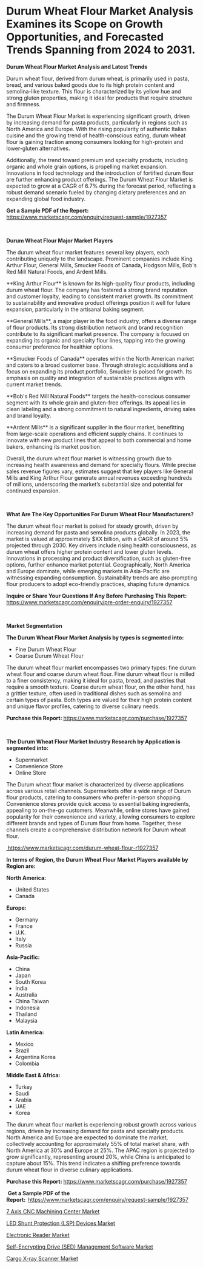 <p><h1>Durum Wheat Flour Market Analysis Examines its Scope on Growth Opportunities, and Forecasted Trends Spanning from 2024 to 2031.</h1></p><p><strong>Durum Wheat Flour Market Analysis and Latest Trends</strong></p>
<p><p>Durum wheat flour, derived from durum wheat, is primarily used in pasta, bread, and various baked goods due to its high protein content and semolina-like texture. This flour is characterized by its yellow hue and strong gluten properties, making it ideal for products that require structure and firmness. </p><p>The Durum Wheat Flour Market is experiencing significant growth, driven by increasing demand for pasta products, particularly in regions such as North America and Europe. With the rising popularity of authentic Italian cuisine and the growing trend of health-conscious eating, durum wheat flour is gaining traction among consumers looking for high-protein and lower-gluten alternatives. </p><p>Additionally, the trend toward premium and specialty products, including organic and whole grain options, is propelling market expansion. Innovations in food technology and the introduction of fortified durum flour are further enhancing product offerings. The Durum Wheat Flour Market is expected to grow at a CAGR of 6.7% during the forecast period, reflecting a robust demand scenario fueled by changing dietary preferences and an expanding global food industry.</p></p>
<p><strong>Get a Sample PDF of the Report:&nbsp;</strong> <a href="https://www.marketscagr.com/enquiry/request-sample/1927357?utm_campaign=1801&utm_medium=2&utm_source=Github&utm_content=ia&utm_term=25102024&utm_id=durum-wheat-flour">https://www.marketscagr.com/enquiry/request-sample/1927357</a></p>
<p>&nbsp;</p>
<p><strong>Durum Wheat Flour Major Market Players</strong></p>
<p><p>The durum wheat flour market features several key players, each contributing uniquely to the landscape. Prominent companies include King Arthur Flour, General Mills, Smucker Foods of Canada, Hodgson Mills, Bob's Red Mill Natural Foods, and Ardent Mills.</p><p>**King Arthur Flour** is known for its high-quality flour products, including durum wheat flour. The company has fostered a strong brand reputation and customer loyalty, leading to consistent market growth. Its commitment to sustainability and innovative product offerings position it well for future expansion, particularly in the artisanal baking segment.</p><p>**General Mills**, a major player in the food industry, offers a diverse range of flour products. Its strong distribution network and brand recognition contribute to its significant market presence. The company is focused on expanding its organic and specialty flour lines, tapping into the growing consumer preference for healthier options.</p><p>**Smucker Foods of Canada** operates within the North American market and caters to a broad customer base. Through strategic acquisitions and a focus on expanding its product portfolio, Smucker is poised for growth. Its emphasis on quality and integration of sustainable practices aligns with current market trends.</p><p>**Bob's Red Mill Natural Foods** targets the health-conscious consumer segment with its whole grain and gluten-free offerings. Its appeal lies in clean labeling and a strong commitment to natural ingredients, driving sales and brand loyalty.</p><p>**Ardent Mills** is a significant supplier in the flour market, benefitting from large-scale operations and efficient supply chains. It continues to innovate with new product lines that appeal to both commercial and home bakers, enhancing its market position.</p><p>Overall, the durum wheat flour market is witnessing growth due to increasing health awareness and demand for specialty flours. While precise sales revenue figures vary, estimates suggest that key players like General Mills and King Arthur Flour generate annual revenues exceeding hundreds of millions, underscoring the market’s substantial size and potential for continued expansion.</p></p>
<p>&nbsp;</p>
<p><strong>What Are The Key Opportunities For Durum Wheat Flour Manufacturers?</strong></p>
<p><p>The durum wheat flour market is poised for steady growth, driven by increasing demand for pasta and semolina products globally. In 2023, the market is valued at approximately $XX billion, with a CAGR of around 5% projected through 2030. Key drivers include rising health consciousness, as durum wheat offers higher protein content and lower gluten levels. Innovations in processing and product diversification, such as gluten-free options, further enhance market potential. Geographically, North America and Europe dominate, while emerging markets in Asia-Pacific are witnessing expanding consumption. Sustainability trends are also prompting flour producers to adopt eco-friendly practices, shaping future dynamics.</p></p>
<p><strong>Inquire or Share Your Questions If Any Before Purchasing This Report:</strong> <a href="https://www.marketscagr.com/enquiry/pre-order-enquiry/1927357?utm_campaign=1801&utm_medium=2&utm_source=Github&utm_content=ia&utm_term=25102024&utm_id=durum-wheat-flour">https://www.marketscagr.com/enquiry/pre-order-enquiry/1927357</a></p>
<p>&nbsp;</p>
<p><strong>Market Segmentation</strong></p>
<p><strong>The Durum Wheat Flour Market Analysis by types is segmented into:</strong></p>
<p><ul><li>FIne Durum Wheat Flour</li><li>Coarse Durum Wheat Flour</li></ul></p>
<p><p>The durum wheat flour market encompasses two primary types: fine durum wheat flour and coarse durum wheat flour. Fine durum wheat flour is milled to a finer consistency, making it ideal for pasta, bread, and pastries that require a smooth texture. Coarse durum wheat flour, on the other hand, has a grittier texture, often used in traditional dishes such as semolina and certain types of pasta. Both types are valued for their high protein content and unique flavor profiles, catering to diverse culinary needs.</p></p>
<p><strong>Purchase this Report:&nbsp;</strong><a href="https://www.marketscagr.com/purchase/1927357?utm_campaign=1801&utm_medium=2&utm_source=Github&utm_content=ia&utm_term=25102024&utm_id=durum-wheat-flour">https://www.marketscagr.com/purchase/1927357</a></p>
<p>&nbsp;</p>
<p><strong>The Durum Wheat Flour Market Industry Research by Application is segmented into:</strong></p>
<p><ul><li>Supermarket</li><li>Convenience Store</li><li>Online Store</li></ul></p>
<p><p>The Durum wheat flour market is characterized by diverse applications across various retail channels. Supermarkets offer a wide range of Durum flour products, catering to consumers who prefer in-person shopping. Convenience stores provide quick access to essential baking ingredients, appealing to on-the-go customers. Meanwhile, online stores have gained popularity for their convenience and variety, allowing consumers to explore different brands and types of Durum flour from home. Together, these channels create a comprehensive distribution network for Durum wheat flour.</p></p>
<p><a href="https://www.marketscagr.com/durum-wheat-flour-r1927357?utm_campaign=1801&utm_medium=2&utm_source=Github&utm_content=ia&utm_term=25102024&utm_id=durum-wheat-flour">&nbsp;https://www.marketscagr.com/durum-wheat-flour-r1927357</a></p>
<p><strong>In terms of Region, the Durum Wheat Flour Market Players available by Region are:</strong></p>
<p>
    <p> <strong> North America: </strong>
        <ul>
            <li>United States</li>
            <li>Canada</li>
        </ul>
        </p> 
    <p> <strong> Europe: </strong>
        <ul>
            <li>Germany</li>
            <li>France</li>
            <li>U.K.</li>
            <li>Italy</li>
            <li>Russia</li>
        </ul>
        </p> 
    <p> <strong> Asia-Pacific: </strong>
        <ul>
            <li>China</li>
            <li>Japan</li>
            <li>South Korea</li>
            <li>India</li>
            <li>Australia</li>
            <li>China Taiwan</li>
            <li>Indonesia</li>
            <li>Thailand</li>
            <li>Malaysia</li>
        </ul>
        </p> 
    <p> <strong> Latin America: </strong>
        <ul>
            <li>Mexico</li>
            <li>Brazil</li>
            <li>Argentina Korea</li>
            <li>Colombia</li>
        </ul>
        </p> 
    <p> <strong> Middle East & Africa: </strong>
        <ul>
            <li>Turkey</li>
            <li>Saudi</li>
            <li>Arabia</li>
            <li>UAE</li>
            <li>Korea</li>
        </ul>
    </p>
    </p>
<p><p>The durum wheat flour market is experiencing robust growth across various regions, driven by increasing demand for pasta and specialty products. North America and Europe are expected to dominate the market, collectively accounting for approximately 55% of total market share, with North America at 30% and Europe at 25%. The APAC region is projected to grow significantly, representing around 20%, while China is anticipated to capture about 15%. This trend indicates a shifting preference towards durum wheat flour in diverse culinary applications.</p></p>
<p><strong>Purchase this Report: </strong><a href="https://www.marketscagr.com/purchase/1927357?utm_campaign=1801&utm_medium=2&utm_source=Github&utm_content=ia&utm_term=25102024&utm_id=durum-wheat-flour">https://www.marketscagr.com/purchase/1927357</a></p>
<p>&nbsp;<strong>Get a Sample PDF of the Report:&nbsp;&nbsp;</strong><a href="https://www.marketscagr.com/enquiry/request-sample/1927357?utm_campaign=1801&utm_medium=2&utm_source=Github&utm_content=ia&utm_term=25102024&utm_id=durum-wheat-flour">https://www.marketscagr.com/enquiry/request-sample/1927357</a></p>
<p><strong></strong></p>
<p><p><a href="https://www.linkedin.com/pulse/7-axis-cnc-machining-center-industry-sector-new-technologies-0tr5c?utm_campaign=1801&utm_medium=2&utm_source=Github&utm_content=ia&utm_term=25102024&utm_id=durum-wheat-flour">7 Axis CNC Machining Center Market</a></p><p><a href="https://www.linkedin.com/pulse/led-shunt-protection-lsp-devices-market-segmentation-geographical-gpyof?utm_campaign=1801&utm_medium=2&utm_source=Github&utm_content=ia&utm_term=25102024&utm_id=durum-wheat-flour">LED Shunt Protection (LSP) Devices Market</a></p><p><a href="https://github.com/DRIVERKAPAUL/Market-Research-Report-List-1/blob/main/electronic-reader-market.md?utm_campaign=1801&utm_medium=2&utm_source=Github&utm_content=ia&utm_term=25102024&utm_id=durum-wheat-flour">Electronic Reader Market</a></p><p><a href="https://www.linkedin.com/pulse/self-encrypting-drive-sed-management-software-industry-insights-b11rc?utm_campaign=1801&utm_medium=2&utm_source=Github&utm_content=ia&utm_term=25102024&utm_id=durum-wheat-flour">Self-Encrypting Drive (SED) Management Software Market</a></p><p><a href="https://www.linkedin.com/pulse/cargo-x-ray-scanner-mosaic-piecing-together-global-market-ay0pc?utm_campaign=1801&utm_medium=2&utm_source=Github&utm_content=ia&utm_term=25102024&utm_id=durum-wheat-flour">Cargo X-ray Scanner Market</a></p></p>